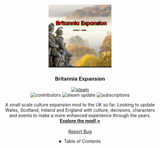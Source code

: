 <!-- PROJECT LOGO -->
<br />
<div align="center">
  <a href="https://github.com/LordNapoleon/Brittania-expansion-Ck3">
    <img src="britanniaexpansion.png" alt="Logo" height="200">
  </a>

<h3 align="center">Britannia Expansion</h3>
  <div id="subscribe">
    <a href="https://steamcommunity.com/sharedfiles/filedetails/?id=2979045549">
      <img src="https://www.pngmart.com/files/22/Steam-Logo-PNG.png" alt="steam" height="25"/>
    </a>
  <div id="badges">
    <img src="https://img.shields.io/github/contributors/LordNapoleon/Brittania-expansion-Ck3?color=green&style=flat-square" alt="contributors"/>
    <img src="https://img.shields.io/steam/update-date/2979045549?color=white&style=flat-square" alt="steam update"/>
    <img src="https://img.shields.io/steam/subscriptions/2979045549?color=gold&style=flat-square" alt="subscriptions"/>
  </div>
  <p align="center">
    A small scale culture expansion mod to the UK so far. Looking to update Wales, Scotland, Ireland and England with culture, decisions, characters and events to make a more enhanced experience through the years.
    <br />
    <a href="https://github.com/LordNapoleon/Brittania-expansion-Ck3/tree/main/CulturesExpanded"><strong>Explore the mod! »</strong></a>
    <br />
    <br />
    <a href="https://github.com/LordNapoleon/Brittania-expansion-Ck3/issues">Report Bug</a>
  </p>
</div>



<!-- TABLE OF CONTENTS -->
<details>
  <summary>Table of Contents</summary>
  <ol>
    <li><a href="#about-the-project">About The Project</a></li>
    <li><a href="https://github.com/LordNapoleon/Brittania-expansion-Ck3/blob/main/roadmap.md">Roadmap</a></li>
   </ol>
</details>
